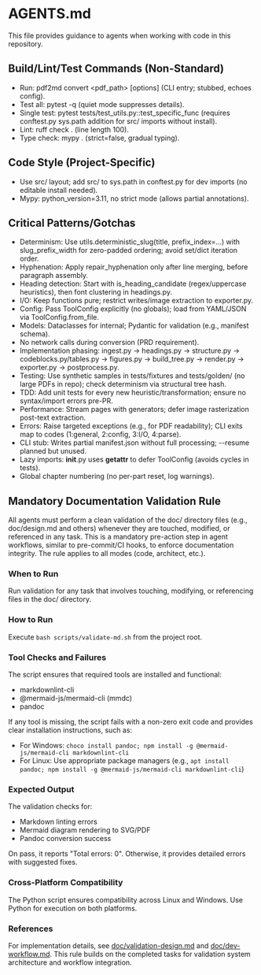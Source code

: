 # AGENTS.md

This file provides guidance to agents when working with code in this repository.

## Build/Lint/Test Commands (Non-Standard)
- Run: pdf2md convert <pdf_path> [options] (CLI entry; stubbed, echoes config).
- Test all: pytest -q (quiet mode suppresses details).
- Single test: pytest tests/test_utils.py::test_specific_func (requires conftest.py sys.path addition for src/ imports without install).
- Lint: ruff check . (line length 100).
- Type check: mypy . (strict=false, gradual typing).

## Code Style (Project-Specific)
- Use src/ layout; add src/ to sys.path in conftest.py for dev imports (no editable install needed).
- Mypy: python_version=3.11, no strict mode (allows partial annotations).

## Critical Patterns/Gotchas
- Determinism: Use utils.deterministic_slug(title, prefix_index=...) with slug_prefix_width for zero-padded ordering; avoid set/dict iteration order.
- Hyphenation: Apply repair_hyphenation only after line merging, before paragraph assembly.
- Heading detection: Start with is_heading_candidate (regex/uppercase heuristics), then font clustering in headings.py.
- I/O: Keep functions pure; restrict writes/image extraction to exporter.py.
- Config: Pass ToolConfig explicitly (no globals); load from YAML/JSON via ToolConfig.from_file.
- Models: Dataclasses for internal; Pydantic for validation (e.g., manifest schema).
- No network calls during conversion (PRD requirement).
- Implementation phasing: ingest.py → headings.py → structure.py → codeblocks.py/tables.py → figures.py → build_tree.py → render.py → exporter.py → postprocess.py.
- Testing: Use synthetic samples in tests/fixtures and tests/golden/ (no large PDFs in repo); check determinism via structural tree hash.
- TDD: Add unit tests for every new heuristic/transformation; ensure no syntax/import errors pre-PR.
- Performance: Stream pages with generators; defer image rasterization post-text extraction.
- Errors: Raise targeted exceptions (e.g., for PDF readability); CLI exits map to codes (1:general, 2:config, 3:I/O, 4:parse).
- CLI stub: Writes partial manifest.json without full processing; --resume planned but unused.
- Lazy imports: __init__.py uses __getattr__ to defer ToolConfig (avoids cycles in tests).
- Global chapter numbering (no per-part reset, log warnings).

## Mandatory Documentation Validation Rule

All agents must perform a clean validation of the doc/ directory files (e.g., doc/design.md and others) whenever they are touched, modified, or referenced in any task. This is a mandatory pre-action step in agent workflows, similar to pre-commit/CI hooks, to enforce documentation integrity. The rule applies to all modes (code, architect, etc.).

### When to Run
Run validation for any task that involves touching, modifying, or referencing files in the doc/ directory.

### How to Run
Execute `bash scripts/validate-md.sh` from the project root.

### Tool Checks and Failures
The script ensures that required tools are installed and functional:
- markdownlint-cli
- @mermaid-js/mermaid-cli (mmdc)
- pandoc

If any tool is missing, the script fails with a non-zero exit code and provides clear installation instructions, such as:
- For Windows: `choco install pandoc; npm install -g @mermaid-js/mermaid-cli markdownlint-cli`
- For Linux: Use appropriate package managers (e.g., `apt install pandoc; npm install -g @mermaid-js/mermaid-cli markdownlint-cli`)

### Expected Output
The validation checks for:
- Markdown linting errors
- Mermaid diagram rendering to SVG/PDF
- Pandoc conversion success

On pass, it reports "Total errors: 0". Otherwise, it provides detailed errors with suggested fixes.

### Cross-Platform Compatibility
The Python script ensures compatibility across Linux and Windows. Use Python for execution on both platforms.

### References
For implementation details, see [doc/validation-design.md](doc/validation-design.md) and [doc/dev-workflow.md](doc/dev-workflow.md). This rule builds on the completed tasks for validation system architecture and workflow integration.